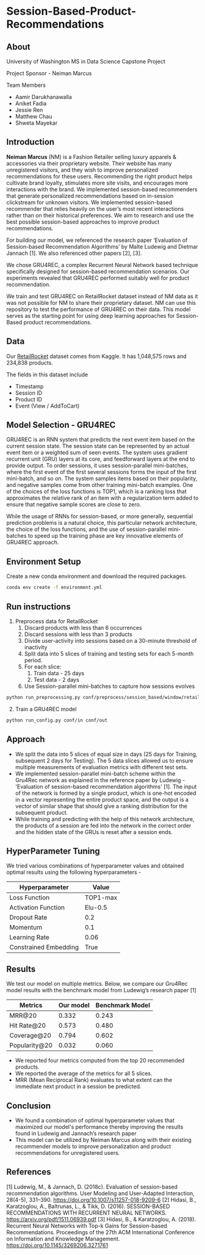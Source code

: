 # Session-Based-Product-Recommendations


## About
University of Washington MS in Data Science Capstone Project

Project Sponsor - Neiman Marcus

Team Members
- Aamir Darukhanawalla
- Aniket Fadia
- Jessie Ren
- Matthew Chau
- Shweta Mayekar


## Introduction
**Neiman Marcus** (NM) is a Fashion Retailer selling luxury apparels & accessories via their proprietary website. Their website has many unregistered visitors, and they wish to improve personalized recommendations for these users. Recommending the right product helps cultivate brand loyalty, stimulates more site visits, and encourages more interactions with the brand. We implemented session-based recommenders that generate personalized recommendations based on in-session clickstream for unknown visitors. We implemented session-based recommender that relies heavily on the user’s most recent interactions rather than on their historical preferences. We aim to research and use the best possible session-based approaches to improve product recommendations. 

For building our model, we referenced the research paper ‘Evaluation of Session-based Recommendation Algorithms’ by Malte Ludewig and Dietmar Jannach [1]. We also referenced other papers [2], [3].

We chose GRU4REC, a complex Recurrent Neural Network based technique specifically designed for session-based recommendation scenarios. Our experiments revealed that GRU4REC performed suitably well for product recommendation. 

We train and test GRU4REC on RetailRocket dataset instead of NM data as it was not possible for NM to share their proprietary dataset. NM can use this repository to test the performance of GRU4REC on their data. This model serves as the starting point for using deep learning approaches for Session-Based product recommendations.

## Data
Our [RetailRocket](https://www.kaggle.com/datasets/retailrocket/ecommerce-dataset) dataset comes from Kaggle. It has 1,048,575 rows and 234,838 products.

The fields in this dataset include
* Timestamp
* Session ID
* Product ID
* Event (View / AddToCart)

## Model Selection - GRU4REC
GRU4REC is an RNN system that predicts the next event item based on the current session state. The session state can be represented by an actual event item or a weighted sum of seen events. The system uses gradient recurrent unit (GRU) layers at its core, and feedforward layers at the end to provide output. To order sessions, it uses session-parallel mini-batches, where the first event of the first several sessions forms the input of the first mini-batch, and so on. The system samples items based on their popularity, and negative samples come from other training mini-batch examples. One of the choices of the loss functions is TOP1, which is a ranking loss that approximates the relative rank of an item with a regularization term added to ensure that negative sample scores are close to zero.

While the usage of RNNs for session-based, or more generally, sequential prediction problems is a natural choice, this particular network architecture, the choice of the loss functions, and the use of session-parallel mini-batches to speed up the training phase are key innovative elements of GRU4REC approach.

## Environment Setup

Create a new conda environment and download the required packages.
```sh
conda env create -f environment.yml
```


## Run instructions
1. Preprocess data for RetailRocket
   1. Discard products with less than 6 occurrences
   2. Discard sessions with less than 3 products
   3. Divide user-activity into sessions based on a 30-minute threshold of inactivity
   4. Split data into 5 slices of training and testing sets for each 5-month period. 
   5. For each slice:
      1. Train data - 25 days
      2. Test data - 2 days 
   6. Use Session-parallel mini-batches to capture how sessions evolves

```sh
python run_preprocessing.py conf/preprocess/session_based/window/retailrocket.yml
```

2. Train a GRU4REC model
```sh
python run_config.py conf/in conf/out
```

## Approach
*  We split the data into 5 slices of equal size in days (25 days for Training, subsequent 2 days for Testing). The 5 data slices allowed us to ensure multiple measurements of evaluation metrics with different test sets.
* We implemented session-parallel mini-batch scheme within the Gru4Rec network as explained in the reference paper by Ludewig - 'Evaluation of session-based recommendation algorithms' [1]. The input of the network is formed by a single product, which is one-hot encoded in a vector representing the entire product space, and the output is a vector of similar shape that should give a ranking distribution for the subsequent product.
* While training and predicting with the help of this network architecture, the products of a session are fed into the network in the correct order and the hidden state of the GRUs is reset after a session ends.

## HyperParameter Tuning

We tried various combinations of hyperparameter values and obtained optimal results using the following hyperparameters -

| Hyperparameter        | Value    |
|-----------------------|----------|
| Loss Function         | TOP1-max |
| Activation Function   | Elu-0.5  |
| Dropout Rate          | 0.2      |
| Momentum              | 0.1      |
| Learning Rate         | 0.06     |
| Constrained Embedding | True     |

## Results

We test our model on multiple metrics. Below, we compare our Gru4Rec model results with the benchmark model from Ludewig’s research paper [1]

| Metrics       | Our model | Benchmark Model |
|---------------|-----------|-----------------|
| MRR@20        | 0.332     | 0.243           |
| Hit Rate@20   | 0.573     | 0.480           |
| Coverage@20   | 0.794     | 0.602           |
| Popularity@20 | 0.032     | 0.060           |

* We reported four metrics computed from the top 20 recommended products.
* We reported the average of the metrics for all 5 slices.
* MRR (Mean Reciprocal Rank) evaluates to what extent can the immediate next product in a session be predicted.

## Conclusion
* We found a combination of optimal hyperparameter values that maximized our model's performance thereby improving the results found in Ludewig and Jannach’s research paper 
* This model can be utilized by Neiman Marcus along with their existing recommender models to improve personalization and product recommendations for unregistered users.

## References
[1] Ludewig, M., & Jannach, D. (2018c). Evaluation of session-based recommendation algorithms. User Modeling and User-Adapted Interaction, 28(4-5), 331–390. https://doi.org/10.1007/s11257-018-9209-6
[2] Hidasi, B., Karatzoglou, A., Baltrunas, L., & Tikk, D. (2016). SESSION-BASED RECOMMENDATIONS WITH RECURRENT NEURAL NETWORKS. https://arxiv.org/pdf/1511.06939.pdf
[3] Hidasi, B., & Karatzoglou, A. (2018). Recurrent Neural Networks with Top-k Gains for Session-based Recommendations. Proceedings of the 27th ACM International Conference on Information and Knowledge Management. https://doi.org/10.1145/3269206.3271761
